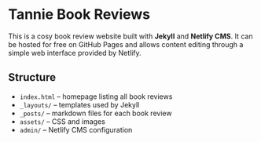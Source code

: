 # Tannie Book Reviews

This is a cosy book review website built with **Jekyll** and **Netlify CMS**.
It can be hosted for free on GitHub Pages and allows content editing through a
simple web interface provided by Netlify.

## Structure
- `index.html` – homepage listing all book reviews
- `_layouts/` – templates used by Jekyll
- `_posts/` – markdown files for each book review
- `assets/` – CSS and images
- `admin/` – Netlify CMS configuration
